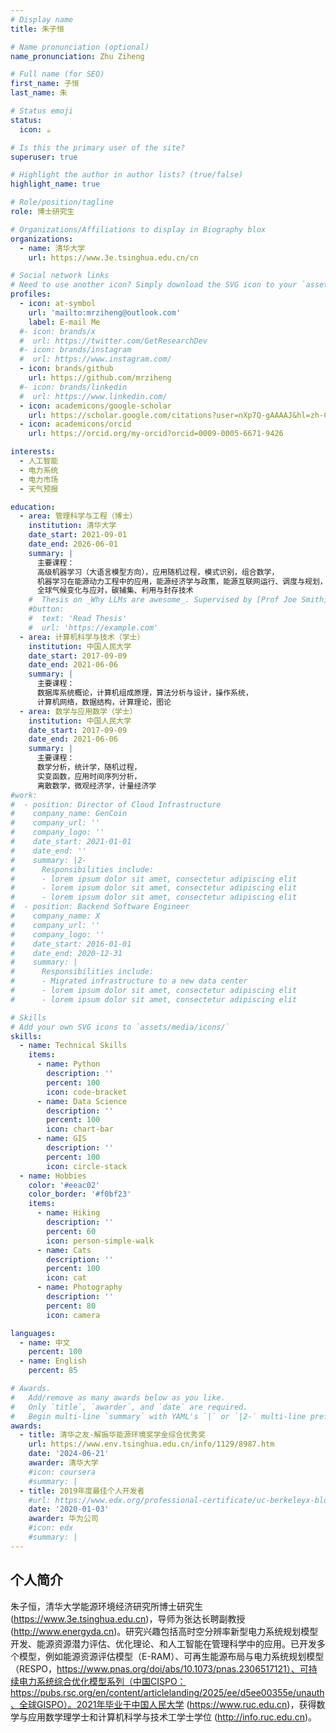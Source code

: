 ```yaml
---
# Display name
title: 朱子恒

# Name pronunciation (optional)
name_pronunciation: Zhu Ziheng

# Full name (for SEO)
first_name: 子恒
last_name: 朱

# Status emoji
status:
  icon: ☕️

# Is this the primary user of the site?
superuser: true

# Highlight the author in author lists? (true/false)
highlight_name: true

# Role/position/tagline
role: 博士研究生

# Organizations/Affiliations to display in Biography blox
organizations:
  - name: 清华大学
    url: https://www.3e.tsinghua.edu.cn/cn

# Social network links
# Need to use another icon? Simply download the SVG icon to your `assets/media/icons/` folder.
profiles:
  - icon: at-symbol
    url: 'mailto:mrziheng@outlook.com'
    label: E-mail Me
  #- icon: brands/x
  #  url: https://twitter.com/GetResearchDev
  #- icon: brands/instagram
  #  url: https://www.instagram.com/
  - icon: brands/github
    url: https://github.com/mrziheng
  #- icon: brands/linkedin
  #  url: https://www.linkedin.com/
  - icon: academicons/google-scholar
    url: https://scholar.google.com/citations?user=nXp7Q-gAAAAJ&hl=zh-CN
  - icon: academicons/orcid
    url: https://orcid.org/my-orcid?orcid=0009-0005-6671-9426

interests:
  - 人工智能
  - 电力系统
  - 电力市场
  - 天气预报

education:
  - area: 管理科学与工程（博士）
    institution: 清华大学
    date_start: 2021-09-01
    date_end: 2026-06-01
    summary: |
      主要课程：
      高级机器学习（大语言模型方向），应用随机过程，模式识别，组合数学，
      机器学习在能源动力工程中的应用，能源经济学与政策，能源互联网运行、调度与规划，
      全球气候变化与应对，碳捕集、利用与封存技术
    #  Thesis on _Why LLMs are awesome_. Supervised by [Prof Joe Smith](https://example.com). Presented papers at 5 IEEE conferences with the contributions being published in 2 Springer journals.
    #button:
    #  text: 'Read Thesis'
    #  url: 'https://example.com'
  - area: 计算机科学与技术（学士）
    institution: 中国人民大学
    date_start: 2017-09-09
    date_end: 2021-06-06
    summary: |
      主要课程：
      数据库系统概论，计算机组成原理，算法分析与设计，操作系统，
      计算机网络，数据结构，计算理论，图论
  - area: 数学与应用数学（学士）
    institution: 中国人民大学
    date_start: 2017-09-09
    date_end: 2021-06-06
    summary: |
      主要课程：
      数学分析，统计学，随机过程，
      实变函数，应用时间序列分析，
      离散数学，微观经济学，计量经济学
#work:
#  - position: Director of Cloud Infrastructure
#    company_name: GenCoin
#    company_url: ''
#    company_logo: ''
#    date_start: 2021-01-01
#    date_end: ''
#    summary: |2-
#      Responsibilities include:
#      - lorem ipsum dolor sit amet, consectetur adipiscing elit
#      - lorem ipsum dolor sit amet, consectetur adipiscing elit
#      - lorem ipsum dolor sit amet, consectetur adipiscing elit
#  - position: Backend Software Engineer
#    company_name: X
#    company_url: ''
#    company_logo: ''
#    date_start: 2016-01-01
#    date_end: 2020-12-31
#    summary: |
#      Responsibilities include:
#      - Migrated infrastructure to a new data center
#      - lorem ipsum dolor sit amet, consectetur adipiscing elit
#      - lorem ipsum dolor sit amet, consectetur adipiscing elit

# Skills
# Add your own SVG icons to `assets/media/icons/`
skills:
  - name: Technical Skills
    items:
      - name: Python
        description: ''
        percent: 100
        icon: code-bracket
      - name: Data Science
        description: ''
        percent: 100
        icon: chart-bar
      - name: GIS
        description: ''
        percent: 100
        icon: circle-stack
  - name: Hobbies
    color: '#eeac02'
    color_border: '#f0bf23'
    items:
      - name: Hiking
        description: ''
        percent: 60
        icon: person-simple-walk
      - name: Cats
        description: ''
        percent: 100
        icon: cat
      - name: Photography
        description: ''
        percent: 80
        icon: camera

languages:
  - name: 中文
    percent: 100
  - name: English
    percent: 85

# Awards.
#   Add/remove as many awards below as you like.
#   Only `title`, `awarder`, and `date` are required.
#   Begin multi-line `summary` with YAML's `|` or `|2-` multi-line prefix and indent 2 spaces below.
awards:
  - title: 清华之友-解振华能源环境奖学金综合优秀奖
    url: https://www.env.tsinghua.edu.cn/info/1129/8987.htm
    date: '2024-06-21'
    awarder: 清华大学
    #icon: coursera
    #summary: |
  - title: 2019年度最佳个人开发者
    #url: https://www.edx.org/professional-certificate/uc-berkeleyx-blockchain-fundamentals
    date: '2020-01-03'
    awarder: 华为公司
    #icon: edx
    #summary: |
---
```


## 个人简介

朱子恒，清华大学能源环境经济研究所博士研究生 (https://www.3e.tsinghua.edu.cn)，导师为张达长聘副教授 (http://www.energyda.cn)。研究兴趣包括高时空分辨率新型电力系统规划模型开发、能源资源潜力评估、优化理论、和人工智能在管理科学中的应用。已开发多个模型，例如能源资源评估模型（E-RAM）、可再生能源布局与电力系统规划模型（RESPO，https://www.pnas.org/doi/abs/10.1073/pnas.2306517121）、可持续电力系统综合优化模型系列（中国CISPO：https://pubs.rsc.org/en/content/articlelanding/2025/ee/d5ee00355e/unauth、全球GISPO）。2021年毕业于中国人民大学 (https://www.ruc.edu.cn)，获得数学与应用数学理学士和计算机科学与技术工学士学位 (http://info.ruc.edu.cn)。